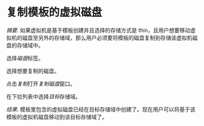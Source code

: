 # 复制模板的虚拟磁盘

*摘要*.
如果虚拟机是基于模板创建并且选择的存储方式是
thin，且用户想要移动虚拟机的磁盘至另外的存储域，那么用户必须要将模板的磁盘复制到存储该虚拟机磁盘的存储域中。

选择*磁盘*标签。

选择想要复制的磁盘。

点击*复制*打开*复制磁盘*窗口。

在下拉列表中选择*目标*存储域。

*结果*.
模板里包含的虚拟磁盘已经在目标存储域中创建了。现在用户可以将基于该模板的虚拟机磁盘移动到该目标存储域了。
